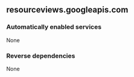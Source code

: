 ## resourceviews.googleapis.com

### Automatically enabled services

None

### Reverse dependencies

None
